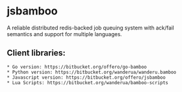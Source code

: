 # jsbamboo

A reliable distributed redis-backed job queuing system with ack/fail semantics
and support for multiple languages.

## Client libraries:

    * Go version: https://bitbucket.org/offero/go-bamboo
    * Python version: https://bitbucket.org/wanderua/wanderu.bamboo
    * Javascript version: https://bitbucket.org/offero/jsbamboo
    * Lua Scripts: https://bitbucket.org/wanderua/bamboo-scripts

